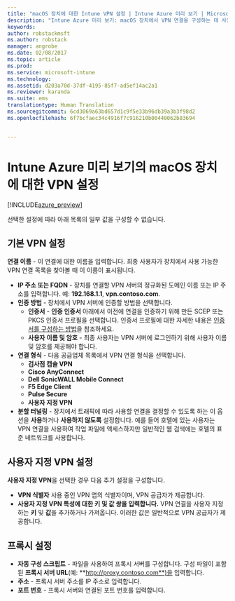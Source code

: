 ```yaml
---
title: "macOS 장치에 대한 Intune VPN 설정 | Intune Azure 미리 보기 | Microsoft Docs"
description: "Intune Azure 미리 보기: macOS 장치에서 VPN 연결을 구성하는 데 사용할 수 있는 Intune 설정을 알아봅니다."
keywords: 
author: robstackmsft
ms.author: robstack
manager: angrobe
ms.date: 02/08/2017
ms.topic: article
ms.prod: 
ms.service: microsoft-intune
ms.technology: 
ms.assetid: d203a70d-37df-4195-85f7-ad5ef14ac2a1
ms.reviewer: karanda
ms.suite: ems
translationtype: Human Translation
ms.sourcegitcommit: 6cd3069a63bd657d1c9f5e33b96db39a3b3f98d2
ms.openlocfilehash: 6f7bcfaec34c4916f7c916210b00440062b83694


---
```


# <a name="vpn-settings-for-macos-devices-in-intune-azure-preview"></a>Intune Azure 미리 보기의 macOS 장치에 대한 VPN 설정

[!INCLUDE[azure_preview](../includes/azure_preview.md)]

선택한 설정에 따라 아래 목록의 일부 값을 구성할 수 없습니다.

## <a name="base-vpn-settings"></a>**기본 VPN 설정**

**연결 이름** - 이 연결에 대한 이름을 입력합니다. 최종 사용자가 장치에서 사용 가능한 VPN 연결 목록을 찾아볼 때 이 이름이 표시됩니다.
- **IP 주소 또는 FQDN** - 장치를 연결할 VPN 서버의 정규화된 도메인 이름 또는 IP 주소를 입력합니다. 예: **192.168.1.1**, **vpn.contoso.com**.
- **인증 방법** - 장치에서 VPN 서버에 인증할 방법을 선택합니다.
    - **인증서** - **인증 인증서** 아래에서 이전에 연결을 인증하기 위해 만든 SCEP 또는 PKCS 인증서 프로필을 선택합니다. 인증서 프로필에 대한 자세한 내용은 [인증서를 구성하는 방법](how-to-configure-certificates.md)을 참조하세요.
    - **사용자 이름 및 암호** - 최종 사용자는 VPN 서버에 로그인하기 위해 사용자 이름 및 암호를 제공해야 합니다.
- **연결 형식** - 다음 공급업체 목록에서 VPN 연결 형식을 선택합니다.
    - **검사점 캡슐 VPN**
    - **Cisco AnyConnect**
    - **Dell SonicWALL Mobile Connect**
    - **F5 Edge Client**
    - **Pulse Secure**
    - **사용자 지정 VPN**
- **분할 터널링** - 장치에서 트래픽에 따라 사용할 연결을 결정할 수 있도록 하는 이 옵션을 **사용**하거나 **사용하지 않도록** 설정합니다. 예를 들어 호텔에 있는 사용자는 VPN 연결을 사용하여 작업 파일에 액세스하지만 일반적인 웹 검색에는 호텔의 표준 네트워크를 사용합니다.

<!--- **Per-app VPN** - Select this option if you want to associate this VPN connection with an iOS or Mac OS X app so that the connection will be opened when the app is run. You can associate the VPN profile with an app when you deploy the software. For more information, see [How to deploy and monitor apps](/intune-azure/manage-apps/deploy-apps). --->

## <a name="custom-vpn-settings"></a>사용자 지정 VPN 설정

**사용자 지정 VPN**을 선택한 경우 다음 추가 설정을 구성합니다.

- **VPN 식별자** 사용 중인 VPN 앱의 식별자이며, VPN 공급자가 제공합니다.
- **사용자 지정 VPN 특성에 대한 키 및 값 쌍을 입력합니다.** VPN 연결을 사용자 지정하는 **키** 및 **값**을 추가하거나 가져옵니다. 이러한 값은 일반적으로 VPN 공급자가 제공합니다.


## <a name="proxy-settings"></a>프록시 설정

- **자동 구성 스크립트** - 파일을 사용하여 프록시 서버를 구성합니다. 구성 파일이 포함된 **프록시 서버 URL**(예: **http://proxy.contoso.com**)을 입력합니다.
- **주소** - 프록시 서버 주소를 IP 주소로 입력합니다.
- **포트 번호** - 프록시 서버와 연결된 포트 번호를 입력합니다.



<!--HONumber=Feb17_HO2-->


